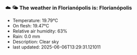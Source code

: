 ### ☁️ 🌤️  The weather in Florianópolis is: Florianópolis

- Temperature: 19.79°C
- On flesh: 19.47°C
- Relative air humidity: 63%
- Rain: 0.0 mm
- Description: Clear sky
- last updated: 2025-06-06T13:29:31.121011
